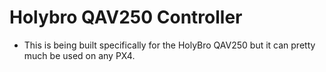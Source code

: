 # Holybro QAV250 Controller

* This is being built specifically for the HolyBro QAV250 but it can pretty much be used on any PX4.
